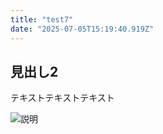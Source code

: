 ```yaml
---
title: "test7"
date: "2025-07-05T15:19:40.919Z"
---
```


## 見出し2
テキストテキストテキスト

<img src="/uploads/7a360d66-be2f-4558-a71f-4545a5819d8a-slider1.webp" alt="説明">

